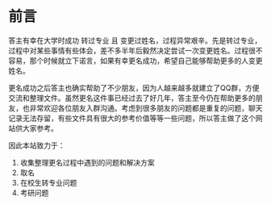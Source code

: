 # 前言

答主有幸在大学时成功 转过专业 且 变更过姓名，过程异常艰辛。先是转过专业，过程中对某些事情有些体会，差不多半年后毅然决定尝试一次变更姓名。过程很不容易，那个时候就立下诺言，如果有幸更名成功，希望自己能够帮助更多的人变更姓名。

更名成功之后答主也确实帮助了不少朋友，因为人越来越多就建立了QQ群，方便交流和整理文件。虽然更名这件事已经过去了好几年，答主至今仍在帮助更多的朋友，也非常欢迎各位朋友入群沟通。考虑到很多朋友的问题都是重复的问题，聊天记录无法存留，有些文件具有很大的参考价值等等一些问题，所以答主做了这个网站供大家参考。

因此本站致力于：
1. 收集整理更名过程中遇到的问题和解决方案
2. 取名
3. 在校生转专业问题
4. 考研问题